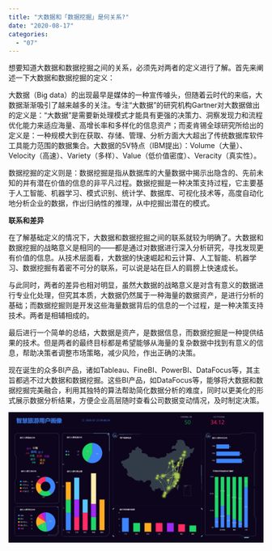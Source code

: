 ```yaml
---
title: "大数据和「数据挖掘」是何关系?"
date: "2020-08-17"
categories: 
  - "07"
---
```


想要知道大数据和数据挖掘之间的关系，必须先对两者的定义进行了解。首先来阐述一下大数据和数据挖掘的定义：

大数据（Big data）的出现最早是媒体的一种宣传噱头，但随着云时代的来临，大数据渐渐吸引了越来越多的关注。专注“大数据”的研究机构Gartner对大数据做出的定义是：“大数据”是需要新处理模式才能具有更强的决策力、洞察发现力和流程优化能力来适应海量、高增长率和多样化的信息资产；而麦肯锡全球研究所给出的定义是：一种规模大到在获取、存储、管理、分析方面大大超出了传统数据库软件工具能力范围的数据集合。大数据的5V特点（IBM提出）：Volume（大量）、Velocity（高速）、Variety（多样）、Value（低价值密度）、Veracity（真实性）。

数据挖掘的定义则是：数据挖掘是指从数据库的大量数据中揭示出隐含的、先前未知的并有潜在价值的信息的非平凡过程。数据挖掘是一种决策支持过程，它主要基于人工智能、机器学习、模式识别、统计学、数据库、可视化技术等，高度自动化地分析企业的数据，作出归纳性的推理，从中挖掘出潜在的模式。

**联系和差异**

在了解基础定义的情况下，大数据和数据挖掘之间的联系就较为明确了。大数据和数据挖掘的战略意义是相同的——都是通过对数据进行深入分析研究，寻找发现更有价值的信息。从技术层面看，大数据的快速崛起和云计算、人工智能、机器学习、数据挖掘有着密不可分的联系，可以说是站在巨人的肩膀上快速成长。

与此同时，两者的差异也相对明显，虽然大数据的战略意义是对含有意义的数据进行专业化处理，但究其本质，大数据仍然属于一种海量的数据资产，是进行分析的基础；而数据挖掘则是开发这些海量数据背后的信息的一个过程，是一种决策支持技术。两者是相辅相成的。

最后进行一个简单的总结，大数据是资产，是数据信息，而数据挖掘是一种提供结果的技术。但是两者的最终目标都是希望能够从海量的复杂数据中找到有意义的信息，帮助决策者调整市场策略，减少风险，作出正确的决策。

现在诞生的众多BI产品，诸如Tableau、FineBI、PowerBI、DataFocus等，其主旨都逃不过大数据和数据挖掘。这些BI产品，如DataFocus等，能够将大数据和数据挖掘完美融合，利用其独特的算法帮助简化数据分析的难度，同时以更美化的形式展示数据分析结果，方便企业高层随时查看公司数据变动情况，及时制定决策。

![智慧旅游用户画像](images/unnamed-file-33.png)
